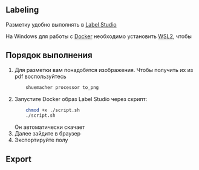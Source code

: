 ## Labeling

Разметку удобно выполнять в [Label Studio](https://labelstud.io/)

На Windows для работы с [Docker](https://www.docker.com/) необходимо установить [WSL2](https://learn.microsoft.com/ru-ru/windows/wsl/install), чтобы


## Порядок выполнения
1. Для разметки вам понадобятся изображения. Чтобы получить их из pdf воспользуйтесь
    ```bash
        shuemacher processor to_png 
    ```
3. Запустите Docker образ Label Studio через скрипт:
    ```bash
        chmod +x ./script.sh
        ./script.sh
    ```
    Он автоматически скачает 
4. Далее зайдите в браузер
5. Экспортируйте полу 
## Export




